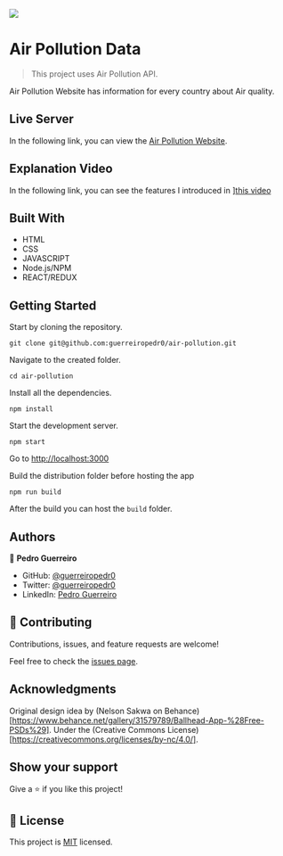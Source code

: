 ![](https://img.shields.io/badge/Microverse-blueviolet)

# Air Pollution Data

> This project uses Air Pollution API.

Air Pollution Website has information for every country about Air quality.

## Live Server

In the following link, you can view the [Air Pollution Website](https://guerreiropedr0-air-pollution.netlify.app/).

## Explanation Video

In the following link, you can see the features I introduced in ][this video](https://drive.google.com/file/d/15kDEzdWmK9gz7xevH5qsKqkpmLr4OMZQ/view?usp=sharing)

## Built With

- HTML
- CSS
- JAVASCRIPT
- Node.js/NPM
- REACT/REDUX

## Getting Started

Start by cloning the repository.

`git clone git@github.com:guerreiropedr0/air-pollution.git`

Navigate to the created folder.

`cd air-pollution`

Install all the dependencies.

`npm install`

Start the development server.

`npm start`

Go to [http://localhost:3000](http://localhost:3000)

Build the distribution folder before hosting the app

`npm run build`

After the build you can host the `build` folder.

## Authors

👤 **Pedro Guerreiro**

- GitHub: [@guerreiropedr0](https://github.com/guerreiropedr0)
- Twitter: [@guerreiropedr0](https://twitter.com/guerreiropedr0)
- LinkedIn: [Pedro Guerreiro](https://www.linkedin.com/in/guerreiropedr0/)

## 🤝 Contributing

Contributions, issues, and feature requests are welcome!

Feel free to check the [issues page](../../issues/).

## Acknowledgments

Original design idea by (Nelson Sakwa on Behance)[https://www.behance.net/gallery/31579789/Ballhead-App-%28Free-PSDs%29]. Under the (Creative Commons License)[https://creativecommons.org/licenses/by-nc/4.0/].

## Show your support

Give a ⭐️ if you like this project!

## 📝 License

This project is [MIT](./MIT.md) licensed.
